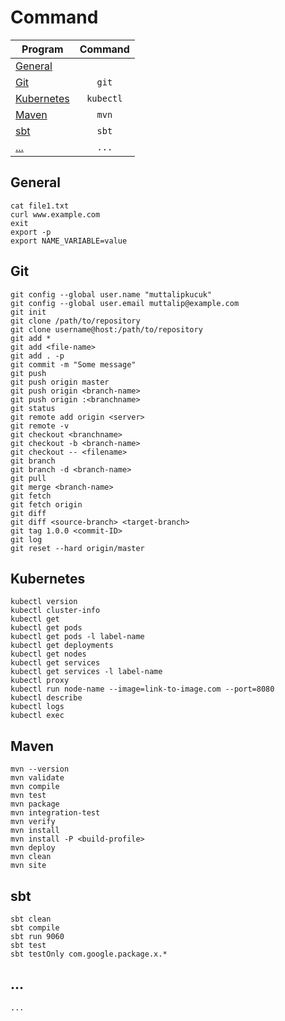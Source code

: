 # Command

| Program                   | Command   |
| ------------------------- |:---------:|
| [General](#general)       |           |
| [Git](#git)               | `git`     |
| [Kubernetes](#kubernetes) | `kubectl` |
| [Maven](#maven)           | `mvn`     |
| [sbt](#sbt)               | `sbt`     |
| [...](#...)               | `...`     |


## General

```
cat file1.txt
curl www.example.com
exit
export -p
export NAME_VARIABLE=value

```


## Git

```
git config --global user.name "muttalipkucuk"
git config --global user.email muttalip@example.com
git init
git clone /path/to/repository
git clone username@host:/path/to/repository
git add *
git add <file-name>
git add . -p
git commit -m "Some message"
git push
git push origin master
git push origin <branch-name>
git push origin :<branchname>
git status
git remote add origin <server>
git remote -v
git checkout <branchname>
git checkout -b <branch-name>
git checkout -- <filename>
git branch
git branch -d <branch-name>
git pull
git merge <branch-name>
git fetch
git fetch origin
git diff
git diff <source-branch> <target-branch>
git tag 1.0.0 <commit-ID>
git log
git reset --hard origin/master
```


## Kubernetes

```
kubectl version
kubectl cluster-info
kubectl get
kubectl get pods
kubectl get pods -l label-name
kubectl get deployments
kubectl get nodes
kubectl get services
kubectl get services -l label-name
kubectl proxy
kubectl run node-name --image=link-to-image.com --port=8080
kubectl describe
kubectl logs
kubectl exec 

```


## Maven

```
mvn --version
mvn validate
mvn compile
mvn test
mvn package
mvn integration-test
mvn verify
mvn install
mvn install -P <build-profile>
mvn deploy
mvn clean
mvn site
```

## sbt

```
sbt clean
sbt compile
sbt run 9060
sbt test
sbt testOnly com.google.package.x.*
```


## ...

```
...
```



